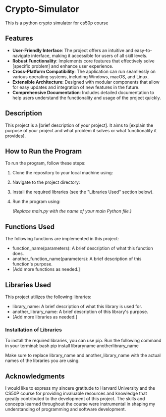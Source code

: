 # Crypto-Simulator
This is a python crypto simulator for cs50p course
## Features
- **User-Friendly Interface**: The project offers an intuitive and easy-to-navigate interface, making it accessible for users of all skill levels.
- **Robust Functionality**: Implements core features that effectively solve [specific problem] and enhance user experience.
- **Cross-Platform Compatibility**: The application can run seamlessly on various operating systems, including Windows, macOS, and Linux.
- **Extensible Architecture**: Designed with modular components that allow for easy updates and integration of new features in the future.
- **Comprehensive Documentation**: Includes detailed documentation to help users understand the functionality and usage of the project quickly.



## Description
This project is a [brief description of your project]. It aims to [explain the purpose of your project and what problem it solves or what functionality it provides].

## How to Run the Program
To run the program, follow these steps:

1. Clone the repository to your local machine using:
   
   
2. Navigate to the project directory:
   

3. Install the required libraries (see the "Libraries Used" section below).

4. Run the program using:
   
   *(Replace main.py with the name of your main Python file.)*

## Functions Used
The following functions are implemented in this project:

- function_name(parameters): A brief description of what this function does.
- another_function_name(parameters): A brief description of this function's purpose.
- [Add more functions as needed.]

## Libraries Used
This project utilizes the following libraries:

- library_name: A brief description of what this library is used for.
- another_library_name: A brief description of this library's purpose.
- [Add more libraries as needed.]

### Installation of Libraries
To install the required libraries, you can use pip. Run the following command in your terminal:
bash
pip install libraryname anotherlibrary_name


Make sure to replace library_name and another_library_name with the actual names of the libraries you are using.


## Acknowledgments
I would like to express my sincere gratitude to Harvard University and the CS50P course for providing invaluable resources and knowledge that greatly contributed to the development of this project. The skills and concepts learned throughout the course were instrumental in shaping my understanding of programming and software development.



